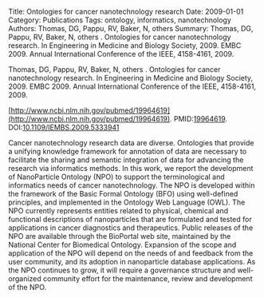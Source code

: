 Title: Ontologies for cancer nanotechnology research
Date: 2009-01-01
Category: Publications
Tags: ontology, informatics, nanotechnology
Authors: Thomas, DG, Pappu, RV, Baker, N, others 
Summary: Thomas, DG, Pappu, RV, Baker, N, others . Ontologies for cancer nanotechnology research. In Engineering in Medicine and Biology Society, 2009. EMBC 2009. Annual International Conference of the IEEE, 4158-4161, 2009.

Thomas, DG, Pappu, RV, Baker, N, others . Ontologies for cancer nanotechnology research. In Engineering in Medicine and Biology Society, 2009. EMBC 2009. Annual International Conference of the IEEE, 4158-4161, 2009.

[http://www.ncbi.nlm.nih.gov/pubmed/19964619](http://www.ncbi.nlm.nih.gov/pubmed/19964619). PMID:[19964619](http://www.ncbi.nlm.nih.gov/pubmed/19964619). DOI:[10.1109/IEMBS.2009.5333941](http://dx.doi.org/10.1109/IEMBS.2009.5333941)

Cancer nanotechnology research data are diverse. Ontologies that provide a unifying knowledge framework for annotation of data are necessary to facilitate the sharing and semantic integration of data for advancing the research via informatics methods. In this work, we report the development of NanoParticle Ontology (NPO) to support the terminological and informatics needs of cancer nanotechnology. The NPO is developed within the framework of the Basic Formal Ontology (BFO) using well-defined principles, and implemented in the Ontology Web Language (OWL). The NPO currently represents entities related to physical, chemical and functional descriptions of nanoparticles that are formulated and tested for applications in cancer diagnostics and therapeutics. Public releases of the NPO are available through the BioPortal web site, maintained by the National Center for Biomedical Ontology. Expansion of the scope and application of the NPO will depend on the needs of and feedback from the user community, and its adoption in nanoparticle database applications. As the NPO continues to grow, it will require a governance structure and well-organized community effort for the maintenance, review and development of the NPO.
